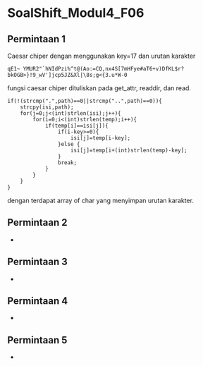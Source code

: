 # SoalShift_Modul4_F06
## Permintaan 1

Caesar chiper dengan menggunakan key=17 dan urutan karakter

```qE1~ YMUR2"`hNIdPzi%^t@(Ao:=CQ,nx4S[7mHFye#aT6+v)DfKL$r?bkOGB>}!9_wV']jcp5JZ&Xl|\8s;g<{3.u*W-0```

fungsi caesar chiper dituliskan pada get_attr, readdir, dan read.
```
if(!(strcmp(".",path)==0||strcmp("..",path)==0)){
	strcpy(isi,path);
	for(j=0;j<(int)strlen(isi);j++){
		for(i=0;i<(int)strlen(temp);i++){
			if(temp[i]==isi[j]){
				if(i-key>=0){
					isi[j]=temp[i-key];
				}else {
					isi[j]=temp[i+(int)strlen(temp)-key];
				}
				break;
			}
		}
	}
}
```
dengan terdapat array of char yang menyimpan urutan karakter.

## Permintaan 2

-

## Permintaan 3

-

## Permintaan 4

-

## Permintaan 5

-
